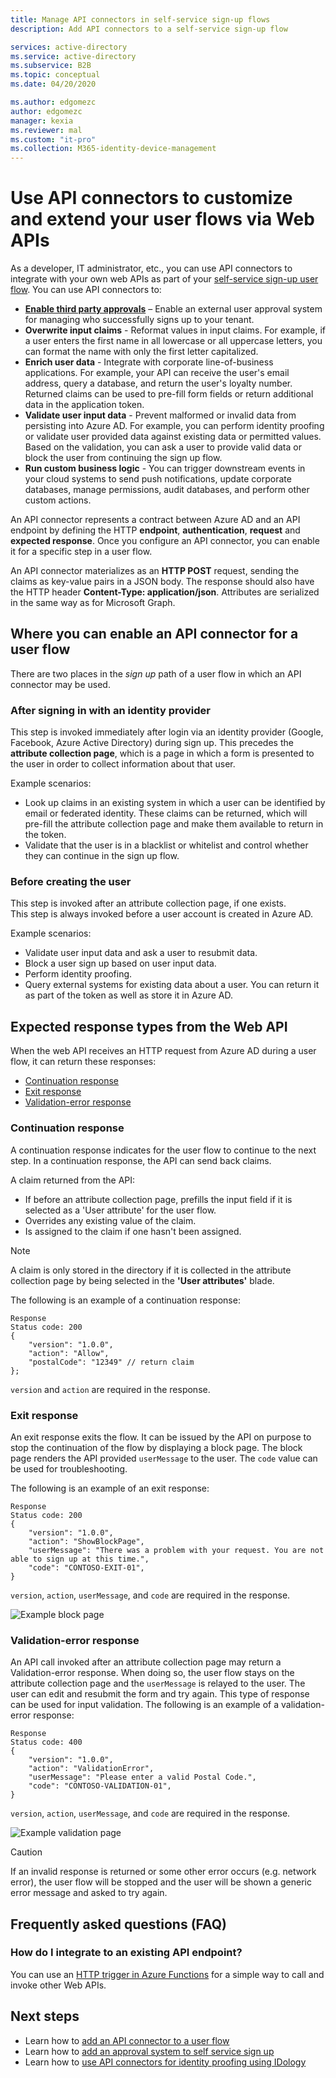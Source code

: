 ```yaml
---
title: Manage API connectors in self-service sign-up flows
description: Add API connectors to a self-service sign-up flow

services: active-directory
ms.service: active-directory
ms.subservice: B2B
ms.topic: conceptual
ms.date: 04/20/2020

ms.author: edgomezc
author: edgomezc
manager: kexia
ms.reviewer: mal
ms.custom: "it-pro"                 
ms.collection: M365-identity-device-management
---
```


# Use API connectors to customize and extend your user flows via Web APIs

As a developer, IT administrator, etc., you can use API connectors to integrate with your own web APIs as part of your [self-service sign-up user flow](self-service-portal.md). You can use API connectors to:

- [**Enable third party approvals**](self-service-sign-up-add-approvals.md) – Enable an external user approval system for managing who successfully signs up to your tenant.
- **Overwrite input claims** - Reformat values in input claims. For example, if a user enters the first name in all lowercase or all uppercase letters, you can format the name with only the first letter capitalized. 
- **Enrich user data** - Integrate with corporate line-of-business applications. For example, your API can receive the user's email address, query a database, and return the user's loyalty number. Returned claims can be used to pre-fill form fields or return additional data in the application token. 
- **Validate user input data** - Prevent malformed or invalid data from persisting into Azure AD. For example, you can perform identity proofing or validate user provided data against existing data or permitted values. Based on the validation, you can ask a user to provide valid data or block the user from continuing the sign up flow.
- **Run custom business logic** - You can trigger downstream events in your cloud systems to send push notifications, update corporate databases, manage permissions, audit databases, and perform other custom actions.


An API connector represents a contract between Azure AD and an API endpoint by defining the HTTP **endpoint**, **authentication**, **request** and **expected response**. Once you configure an API connector, you can enable it for a specific step in a user flow. 

An API connector materializes as an **HTTP POST** request, sending the claims as key-value pairs in a JSON body. The response should also have the HTTP header **Content-Type: application/json**. Attributes are serialized in the same way as for Microsoft Graph. <!--# TODO: Add link to MS Graph or create separate reference.-->

## Where you can enable an API connector for a user flow
There are two places in the *sign up* path of a user flow in which an API connector may be used.

### After signing in with an identity provider
This step is invoked immediately after login via an identity provider (Google, Facebook, Azure Active Directory) during sign up.
This precedes the **attribute collection page**, which is a page in which a form is presented to the user in order to collect information about that user. 

Example scenarios: 
- Look up claims in an existing system in which a user can be identified by email or federated identity. These claims can be returned, which will pre-fill the attribute collection page and make them available to return in the token.
- Validate that the user is in a blacklist or whitelist and control whether they can continue in the sign up flow.

### Before creating the user
This step is invoked after an attribute collection page, if one exists.  
This step is always invoked before a user account is created in Azure AD. 

Example scenarios:
- Validate user input data and ask a user to resubmit data.
- Block a user sign up based on user input data.
- Perform identity proofing.
- Query external systems for existing data about a user. You can return it as part of the token as well as store it in Azure AD. 


## Expected response types from the Web API

When the web API receives an HTTP request from Azure AD during a user flow, it can return these responses:

- [Continuation response](#continuation-response)
- [Exit response](#exit-response)
- [Validation-error response](#validation-error-response)

### Continuation response

A continuation response indicates for the user flow to continue to the next step. In a continuation response, the API can send back claims. 

A claim returned from the API:
- If before an attribute collection page, prefills the input field if it is selected as a 'User attribute' for the user flow.
- Overrides any existing value of the claim.
- Is assigned to the claim if one hasn't been assigned. 

> [!NOTE]
> A claim is only stored in the directory if it is collected in the attribute collection page by being selected in the **'User attributes'** blade.

The following is an example of a continuation response:

```http
Response 
Status code: 200 
{ 
    "version": "1.0.0", 
    "action": "Allow",  
    "postalCode": "12349" // return claim 
};  
```
`version` and `action` are required in the response.

### Exit response

An exit response exits the flow. It can be issued by the API on purpose to stop the continuation of the flow by displaying a block page. The block page renders the API provided `userMessage` to the user. The `code` value can be used for troubleshooting. 

The following is an example of an exit response:

```http
Response 
Status code: 200 
{ 
    "version": "1.0.0", 
    "action": "ShowBlockPage", 
    "userMessage": "There was a problem with your request. You are not able to sign up at this time.", 
    "code": "CONTOSO-EXIT-01", 
} 
```
`version`, `action`, `userMessage`, and `code` are required in the response.

![Example  block page](./media/api-connectors/<insert-image>)

### Validation-error response

An API call invoked after an attribute collection page may return a Validation-error response.  When doing so, the user flow stays on the attribute collection page and the `userMessage` is relayed to the user. The user can edit and resubmit the form and try again. This type of response can be used for input validation. 
The following is an example of a validation-error response:

```http
Response 
Status code: 400 
{ 
    "version": "1.0.0", 
    "action": "ValidationError",  
    "userMessage": "Please enter a valid Postal Code.", 
    "code": "CONTOSO-VALIDATION-01", 
} 
```
`version`, `action`, `userMessage`, and `code` are required in the response.

![Example validation page](./media/api-connectors/<insert-image>)

> [!CAUTION]
> If an invalid response is returned or some other error occurs (e.g. network error), the user flow will be stopped and the user will be shown a generic error message and asked to try again.


## Frequently asked questions (FAQ)

### How do I integrate to an existing API endpoint?
You can use an [HTTP trigger in Azure Functions](https://docs.microsoft.com/en-us/azure/azure-functions/functions-bindings-http-webhook-trigger?tabs=csharp) for a simple way to call and invoke other Web APIs.

## Next steps
- Learn how to [add an API connector to a user flow](self-service-sign-up-add-api-connector.md)
- Learn how to [add an approval system to self service sign up](self-service-sign-up-add-approvals.md)
- Learn how to [use API connectors for identity proofing using IDology](sample-identity-proofing-idology.md) <!--#TODO: Make doc, link.-->